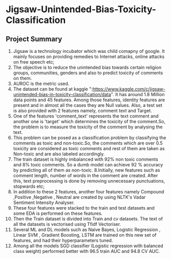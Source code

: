 # Jigsaw-Unintended-Bias-Toxicity-Classification

## Project Summary

1. Jigsaw is a technology incubator which was child comapny of google. It mainly focuses on providing remedies to Internet attacks, online attacks on free speech etc;
2. The objective is to reduce the unintended bias towards certain religion groups, communities, genders and also to predict toxicity of comments on them.
3. AUROC is the metric used.
4. The dataset can be found at kaggle ":https://www.kaggle.com/c/jigsaw-unintended-bias-in-toxicity-classification/data". It has around 1.8 Million data points and 45 features. Among those features, identity features are present and in almost all the cases they are Null values. Also, a test set is also provided with 2 features namely, comment text and Target.
5. One of the features 'comment_text' represents the text comment and another one is 'target' which determines the toxicity of the comment.So, the problem is to measure the toxicity of the comment by analysing the text.
6. This problem can be posed as a classification problem by classifying the comments as toxic and non-toxic.So, the comments which are over 0.5 toxicity are considered as toxic comments and rest of them are taken as Non-toxic and are also labeled accordingly.
7. The train dataset is highly imbalanced with 92% non toxic comments and 8% toxic comments. So a dumb model can achieve 92 % accuracy by predicting all of them as non-toxic.
8.Initially, new features such as comment length, number of words in the comment are created. After this, text preprocessing is done by removing unnecessary punctuations, stopwards etc;
9. In addition to these 2 features, another four features namely Compound ,Positive ,Negative , Neutral are created by using NLTK's Vadar Sentiment Intensity Analyser.
10. These four features were stacked to the train and test datasets and some EDA is performed on these features.
11. Then the Train dataset is divided into Train and cv datasets. The text of all the datasets is vectorised using Tfidf Vectoriser.
12. Several ML and DL models such as Naive Bayes, Logistic Regression , Linear SVM , Gradient Boosting, LSTM are trained on this new set of features, and had their hyperparameters tuned.
13. Among all the models SGD classifier (Logistic regression with balanced class weight) performed better with 96.5 train AUC and 94.8 CV AUC.
